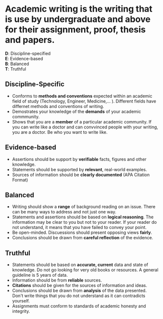 # Academic writing is the writing that is use by undergraduate and above for their assignment, proof, thesis and papers.

**D**: Discipline-specified <br>
**E**: Evidence-based <br>
**B**: Balanced <br>
**T**: Truthful <br>

## **Discipline-Specific**
- Conforms to **methods and conventions** expected within an academic field of study (Technology, Engineer, Medicine,... ). Different fields have differnet methods and conventions of writing. 
- Demostrates your knowledge of the **demands** of your academic commmunity. <br>
- Shows that you are a **member** of a particular academic community. If you can write like a doctor and can convvinced people with your writing, you are a doctor. Be who you want to write like. 
  
## **Evidence-based**
- Assertions should be support by **verifiable** facts, figures and other knowledge.
- Statements should be supported by **relevant**, real-world examples.
- Sources of information should be **clearly documented** (APA Citation Format)

## Balanced
- Writing should show a **range** of background reading on an issue. There can be many ways to address and not just one way.
- Statements and assertions should be based on **logical reasoning**. The information may be clear to you but not to your reader. If your reader do not understand, it means that you have failed to convey your point.
- Be open-minded. Discuessions should present opposing views **fairly**.
- Conclusions should be drawn from **careful reflection** of the evidence.

## Truthful
- Statements should be based on **accurate, current** data and state of knowledge. Do not go looking for very old books or resources. A general guideline is 5 years of data.
- Information should be from **reliable** sources.
- **Citations** should be given for the sources of information and ideas.
- Conclusions should be drawn from **analysis** of the data presented. Don't write things that you do not understand as it can contradicts yourself.
- Assignments must conform to standards of academic honesty and integrity. 












